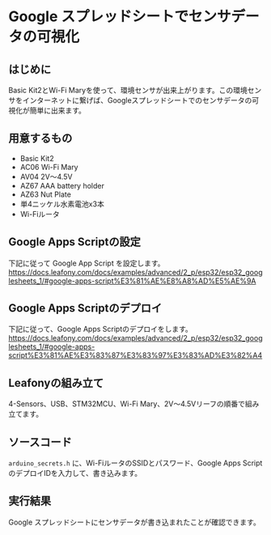 # Google スプレッドシートでセンサデータの可視化
## はじめに
Basic Kit2とWi-Fi Maryを使って、環境センサが出来上がります。この環境センサをインターネットに繋げば、Googleスプレッドシートでのセンサデータの可視化が簡単に出来ます。

## 用意するもの
* Basic Kit2
* AC06 Wi-Fi Mary
* AV04 2V～4.5V
* AZ67 AAA battery holder
* AZ63 Nut Plate
* 単4ニッケル⽔素電池x3本  
* Wi-Fiルータ

## Google Apps Scriptの設定
下記に従って Google App Script を設定します。
https://docs.leafony.com/docs/examples/advanced/2_p/esp32/esp32_googlesheets_1/#google-apps-script%E3%81%AE%E8%A8%AD%E5%AE%9A

## Google Apps Scriptのデプロイ
下記に従って、Google Apps Scriptのデプロイをします。
https://docs.leafony.com/docs/examples/advanced/2_p/esp32/esp32_googlesheets_1/#google-apps-script%E3%81%AE%E3%83%87%E3%83%97%E3%83%AD%E3%82%A4

## Leafonyの組み立て
4-Sensors、USB、STM32MCU、Wi-Fi Mary、2V～4.5Vリーフの順番で組み立てます。

## ソースコード
`arduino_secrets.h` に、Wi-FiルータのSSIDとパスワード、Google Apps ScriptのデプロイIDを入力して、書き込みます。

## 実行結果
Google スプレッドシートにセンサデータが書き込まれたことが確認できます。
